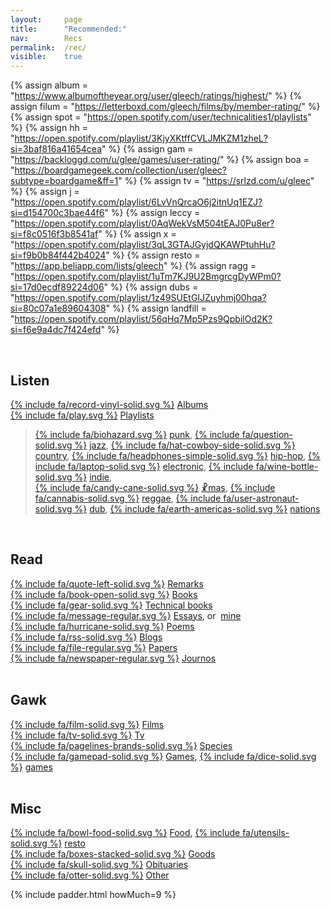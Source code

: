 ```yaml
---
layout: 	page
title: 		"Recommended:"
nav: 		Recs
permalink: 	/rec/
visible:	true
---
```


{%  assign album =  "https://www.albumoftheyear.org/user/gleech/ratings/highest/"    %}
{%	assign filum =	"https://letterboxd.com/gleech/films/by/member-rating/"	%}
{%	assign spot = "https://open.spotify.com/user/technicalities1/playlists"	%}
{%  assign hh = "https://open.spotify.com/playlist/3KjyXKtffCVLJMKZM1zheL?si=3baf816a41654cea" %}
{%  assign gam = "https://backloggd.com/u/glee/games/user-rating/" %}
{%  assign boa = "https://boardgamegeek.com/collection/user/gleec?subtype=boardgame&ff=1" %}
{%  assign tv = "https://srlzd.com/u/gleec"    %}
{%  assign j = "https://open.spotify.com/playlist/6LvVnQrcaO6j2itnUq1EZJ?si=d154700c3bae44f6" %}
{%  assign leccy = "https://open.spotify.com/playlist/0AqWekVsM504tEAJ0Pu8er?si=f8c0516f3b8541af"  %}
{%  assign x = "https://open.spotify.com/playlist/3qL3GTAJGyjdQKAWPtuhHu?si=f9b0b84f442b4024"   %}
{%  assign resto = "https://app.beliapp.com/lists/gleech"   %}
{%  assign ragg = "https://open.spotify.com/playlist/1uTm7KJ9U2BmgrcgDyWPm0?si=17d0ecdf89224d06"   %}
{%  assign dubs = "https://open.spotify.com/playlist/1z49SUEtGIJZuyhmj00hqa?si=80c07a1e89604308"	%}
{%  assign landfill = "https://open.spotify.com/playlist/56qHq7Mp5Pzs9QpbilOd2K?si=f6e9a4dc7f424efd" %}

<style>
	{% include css/recs.css	%}
</style>

<br>

## Listen
<div class="container">
	<a href="{{album}}">{% include fa/record-vinyl-solid.svg %}</a>
	<a href="{{album}}">Albums</a>
</div>


<div class="container">
	<a href="/playlists">{% include fa/play.svg %}</a>
	<a href="/playlists">Playlists</a>
	<blockquote>
		<div class="container">
			<a href="/punk">{% include fa/biohazard.svg %}</a> <a href="/punk">punk</a>, 
			<a href="{{j}}">{% include fa/question-solid.svg	%}</a> <a href="{{j}}">jazz</a>, 
			<a href="/country">{% include fa/hat-cowboy-side-solid.svg %}</a> <a href="/country">country</a>,
			<a href="{{hh}}">{% include fa/headphones-simple-solid.svg %}</a> <a href="{{hh}}">hip-hop</a>,
			<a href="{{leccy}}">{% include fa/laptop-solid.svg %}</a> <a href="{{leccy}}">electronic</a>,
			<a href="{{landfill}}">{% include fa/wine-bottle-solid.svg %}</a> <a href="{{landfill}}">indie</a>,
		</div>
		<div class="container">
			<a href="{{x}}">{% include fa/candy-cane-solid.svg %}</a> <a href="{{x}}">☧mas</a>,
			<a href="{{ragg}}">{% include fa/cannabis-solid.svg %}</a> <a href="{{ragg}}">reggae</a>,
			<a href="{{dubs}}">{% include fa/user-astronaut-solid.svg %}</a> <a href="{{dubs}}">dub</a>,
			<a href="/nation-sound">{% include fa/earth-americas-solid.svg %}</a> <a href="/nation-sound">nations</a>
		</div>
	</blockquote>
</div>

<br>

## Read

<div class="container">
	<a href="/quotations">{% include fa/quote-left-solid.svg %}</a> <a href="/quotations">Remarks</a>
</div>

<div class="container">
	<a href="/books">{% include fa/book-open-solid.svg %}</a> <a href="/books">Books</a>
</div>
 
<div class="container">
	<a href="/technicalities">{% include fa/gear-solid.svg %}</a>
	<a href="/technicalities">Technical books</a>
</div>

<div class="container">
	<a href="/essays">{% include fa/message-regular.svg %}</a>
	<a href="/essays">Essays</a>, or&nbsp;
	 <a href="/best">mine</a>
</div>

<div class="container">
	<a href="/fav_poems">{% include fa/hurricane-solid.svg %}</a>
	<a href="/fav_poems">Poems</a> 
</div>

<div class="container">
	<a href="/blogroll">{% include fa/rss-solid.svg %}</a>
	<a href="/blogroll">Blogs</a>
</div>



<div class="container">
	<a href="/papers">{% include fa/file-regular.svg %}</a>
	<a href="/papers">Papers</a>
</div>

<!-- <div class="container">
	<a href="/tweets">% include fa/.svg %}</a>
	<a href="/tweets">Tweets</a>
</div> -->

<div class="container">
	<a href="/journos">{% include fa/newspaper-regular.svg %}</a>
	<a href="/journos">Journos</a>
</div>


<br>

## Gawk

<div class="container">
	<a href="{{filum}}">{% include fa/film-solid.svg %}</a>
	<a href="{{filum}}">Films</a>
</div>

<div class="container">
	<a href="{{tv}}">{% include fa/tv-solid.svg %}</a>
	<a href="{{tv}}">Tv</a>
</div>

<div class="container">
	<a href="/specie">{% include fa/pagelines-brands-solid.svg %}</a>
	<a href="/specie">Species</a>
</div>

<div class="container">
	<a href="{{gam}}">{% include fa/gamepad-solid.svg %}</a>
	<a href="{{gam}}">Games</a>,
	<a href="{{boa}}">{% include fa/dice-solid.svg %}</a>
	<a href="{{boa}}">games</a>
</div>



<!-- 
\memes
\art
\photography
 -->
<br>

## Misc

<div class="container">
	<a href="/food">{% include fa/bowl-food-solid.svg %}</a>
	<a href="/food">Food</a>, 
	<a href="{{resto}}">{% include fa/utensils-solid.svg %}</a>
	<a href="{{resto}}">resto</a>
</div>

<div class="container">
	<a href="/stuff">{% include fa/boxes-stacked-solid.svg %}</a>
	<a href="/stuff">Goods</a>
</div>


<div class="container">
	<a href="/deaths">{% include fa/skull-solid.svg %}</a>
	<a href="/deaths">Obituaries</a>
</div>

<div class="container">
	<a href="/favs/all">{% include fa/otter-solid.svg %}</a>
	<a href="/favs/all">Other	</a>
</div>




{%	include padder.html 	howMuch=9	%}